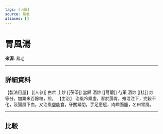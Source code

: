 ```yaml
---
tags: [治風]
source: 易老
aliases: []
---
```


# 胃風湯

**來源**: 易老  

---

## 詳細資料
【製法用量】 [[人參]] 白朮
土炒 [[茯苓]] 當歸
酒炒 [[芎藭]] 芍藥
酒炒 [[桂]] 炒
等分，加粟米百餘粒，煎。
【主治】
治風冷乘虛，客於腸胃，飧泄注下，完穀不化，及腸風下血，又治風虛能食，牙關緊閉，手足瘛瘲，肉瞤面腫，名曰胃風。

---

## 比較
